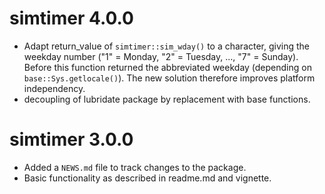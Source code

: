 # simtimer 4.0.0

* Adapt return_value of `simtimer::sim_wday()` to a character, giving the weekday number 
("1" = Monday, "2" = Tuesday, ..., "7" = Sunday). Before this function returned the 
abbreviated weekday (depending on `base::Sys.getlocale()`). The new solution therefore improves platform independency.
* decoupling of lubridate package by replacement with base functions. 


# simtimer 3.0.0

* Added a `NEWS.md` file to track changes to the package.
* Basic functionality as described in readme.md and vignette.

